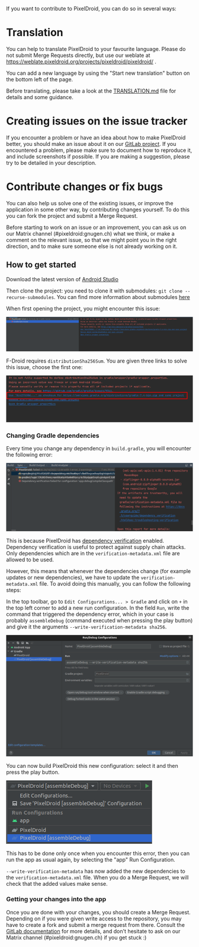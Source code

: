 If you want to contribute to PixelDroid, you can do so in several ways:

# Translation

You can help to translate PixelDroid to your favourite language. Please do not submit Merge Requests directly, but use our weblate at https://weblate.pixeldroid.org/projects/pixeldroid/pixeldroid/ .

You can add a new language by using the "Start new translation" button on the bottom left of the page.

Before translating, please take a look at the [TRANSLATION.md](TRANSLATION.md) file for details and some guidance.

# Creating issues on the issue tracker

If you encounter a problem or have an idea about how to make PixelDroid better, you should make an issue about it on our [GitLab project](https://gitlab.shinice.net/pixeldroid/PixelDroid/-/issues). If you encountered a problem, please make sure to document how to reproduce it, and include screenshots if possible. If you are making a suggestion, please try to be detailed in your description.

# Contribute changes or fix bugs

You can also help us solve one of the existing issues, or improve the application in some other way, by contributing changes yourself. To do this you can fork the project and submit a Merge Request.

Before starting to work on an issue or an improvement, you can ask us on our Matrix channel (#pixeldroid:gnugen.ch) what we think, or make a comment on the relevant issue, so that we might point you in the right direction, and to make sure someone else is not already working on it.

## How to get started

Download the latest version of [Android Studio](https://developer.android.com/studio)

Then clone the project: you need to clone it with submodules: `git clone --recurse-submodules`.
You can find more information about submodules [here](https://git-scm.com/book/en/v2/Git-Tools-Submodules)

When first opening the project, you might encounter this issue: 

![Gradle issue](Screenshots/gradle-issue.png)

F-Droid requires ``distributionSha256Sum``. You are given three links to solve this issue, choose the first one:

![Click on this link](Screenshots/gradle-solution.png)

### Changing Gradle dependencies

Every time you change any dependency in ``build.gradle``, you will encounter the following error:

![Gradle dependency](Screenshots/gradle-dependency-verification.png)

This is because PixelDroid has [dependency verification](https://docs.gradle.org/current/userguide/dependency_verification.html) enabled.
Dependency verification is useful to protect against supply chain attacks.
Only dependencies which are in the `verification-metadata.xml` file are allowed to be used.

However, this means that whenever the dependencies change (for example updates or new dependencies),
we have to update the `verification-metadata.xml` file. To avoid doing this manually, you can follow
the following steps:

In the top toolbar, go to ``Edit Configurations... > Gradle`` and click on ``+`` in the top left corner to add a new run configuration.
In the field ``Run``, write the command that triggered the dependency error,
which in your case is probably ``assembleDebug`` (command executed when pressing the play button) and give it the arguments ``--write-verification-metadata sha256``.

![Run Configuration](Screenshots/run-configuration.png)

You can now build PixelDroid this new configuration: select it and then press the play button.

![Run with new config](Screenshots/run-new-config.png)

This has to be done only once when you encounter this error, then you can run the app as usual again,
by selecting the "app" Run Configuration.

`--write-verification-metadata` has now added the new dependencies to the `verification-metadata.xml` file.
When you do a Merge Request, we will check that the added values make sense.

### Getting your changes into the app

Once you are done with your changes, you should create a Merge Request. 
Depending on if you were given write access to the repository, you may have to create a fork and submit a merge request from there.
Consult the [GitLab documentation](https://docs.gitlab.com/ee/user/project/merge_requests/creating_merge_requests.html) for more details, 
and don't hesitate to ask on our Matrix channel (#pixeldroid:gnugen.ch) if you get stuck :)